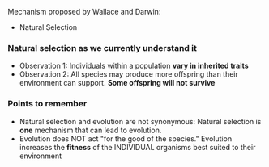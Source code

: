 Mechanism proposed by Wallace and Darwin:

- Natural Selection

### Natural selection as we currently understand it

- Observation 1: Individuals within a population **vary in inherited traits**
- Observation 2: All species may produce more offspring than their environment can support. **Some offspring will not survive**

### Points to remember

- Natural selection and evolution are not synonymous: Natural selection is **one** mechanism that can lead to evolution.
- Evolution does NOT act "for the good of the species." Evolution increases the **fitness** of the INDIVIDUAL organisms best suited to their environment


